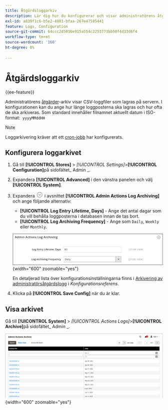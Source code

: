 ```yaml
---
title: Åtgärdsloggarkiv
description: Lär dig hur du konfigurerar och visar administratörens åtgärdsloggarkiv.
exl-id: a839f1c6-b5e2-4881-bfaa-267e47585441
feature: Logs, Configuration
source-git-commit: 64ccc2d5016e915a554c2253773bb50f4d33d6f4
workflow-type: tm+mt
source-wordcount: '160'
ht-degree: 0%

---
```


# Åtgärdsloggarkiv

{{ee-feature}}

Administratörens [åtgärder](action-log.md)-arkiv visar CSV-loggfiler som lagras på servern. I konfigurationen kan du ange hur länge loggposterna ska lagras och hur ofta de ska arkiveras. Som standard innehåller filnamnet aktuellt datum i ISO-format:  `yyyyMMddHH`

>[!NOTE]
>
>Loggarkivering kräver att ett [cron-jobb](cron.md) har konfigurerats.

## Konfigurera loggarkivet

1. Gå till **[!UICONTROL Stores]** > _[!UICONTROL Settings]_>**[!UICONTROL Configuration]**&#x200B;på sidofältet_ Admin _.

1. Expandera **[!UICONTROL Advanced]** i den vänstra panelen och välj **[!UICONTROL System]**.

1. Expandera ![Expansionsväljaren](../assets/icon-display-expand.png) i avsnittet **[!UICONTROL Admin Actions Log Archiving]** och ange följande alternativ:

   - **[!UICONTROL Log Entry Lifetime, Days]** - Ange det antal dagar som du vill behålla loggposterna i databasen innan de tas bort.
   - **[!UICONTROL Log Archiving Frequency]** - Ange som `Daily`, `Weekly` eller `Monthly`.

   ![Avancerad konfiguration - arkivering av administratörsåtgärdslogg](../configuration-reference/advanced/assets/system-admin-actions-log-archiving.png){width="600" zoomable="yes"}

   En detaljerad lista över konfigurationsinställningarna finns i [Arkivering av administratörsåtgärdslogg](../configuration-reference/advanced/system.md) i _Konfigurationsreferens_.

1. Klicka på **[!UICONTROL Save Config]** när du är klar.

## Visa arkivet

Gå till **[!UICONTROL System]** > _[!UICONTROL Actions Logs]_>**[!UICONTROL Archive]**&#x200B;på sidofältet_ Admin _.

![Åtgärdsloggarkiv](./assets/action-log-archive.png){width="600" zoomable="yes"}
